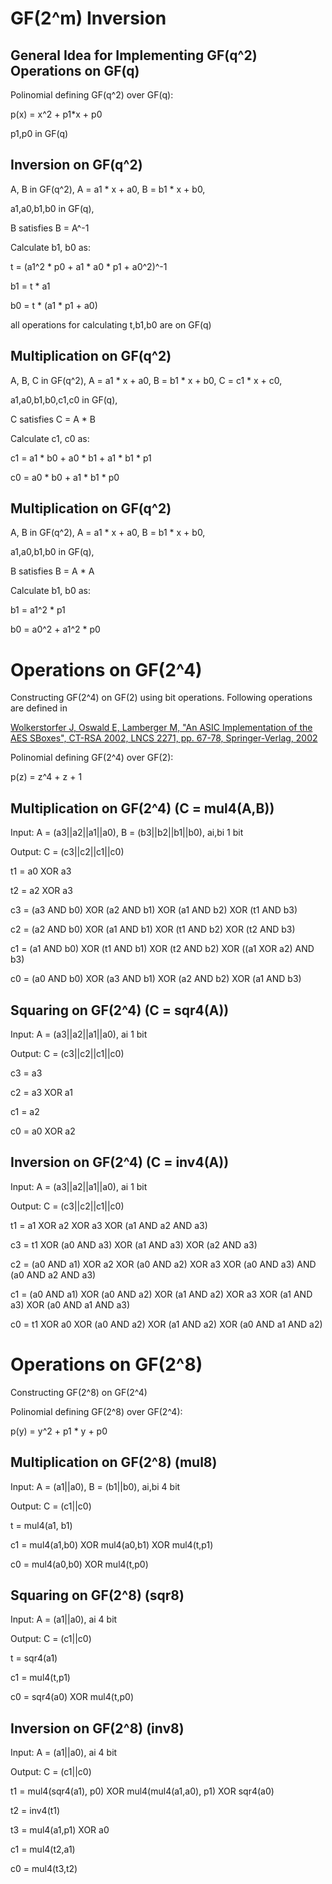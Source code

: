 # GF(2^m) Inversion

## General Idea for Implementing GF(q^2) Operations on GF(q)
Polinomial defining GF(q^2) over GF(q):

p(x) = x^2 + p1*x + p0 

p1,p0 in GF(q)

## Inversion on GF(q^2)
A, B in GF(q^2), A = a1 * x + a0, B = b1 * x + b0,

a1,a0,b1,b0 in GF(q),

B satisfies B = A^-1

Calculate b1, b0 as:

t = (a1^2 * p0 + a1 * a0 * p1 + a0^2)^-1

b1 = t * a1

b0 = t * (a1 * p1 + a0)

all operations for calculating t,b1,b0 are on GF(q)

## Multiplication on GF(q^2)
A, B, C in GF(q^2), A = a1 * x + a0, B = b1 * x + b0, C = c1 * x + c0,

a1,a0,b1,b0,c1,c0 in GF(q),

C satisfies C = A * B

Calculate c1, c0 as:

c1 = a1 * b0 + a0 * b1 + a1 * b1 * p1

c0 = a0 * b0 + a1 * b1 * p0

## Multiplication on GF(q^2)
A, B in GF(q^2), A = a1 * x + a0, B = b1 * x + b0,

a1,a0,b1,b0 in GF(q),

B satisfies B = A * A

Calculate b1, b0 as:

b1 = a1^2 * p1

b0 = a0^2 + a1^2 * p0

# Operations on GF(2^4)
Constructing GF(2^4) on GF(2) using bit operations. Following operations are defined in 

[Wolkerstorfer J, Oswald E, Lamberger M, "An ASIC Implementation of the AES SBoxes", CT-RSA 2002, LNCS 2271, pp. 67-78, Springer-Verlag, 2002](https://link.springer.com/chapter/10.1007/3-540-45760-7_6)

Polinomial defining GF(2^4) over GF(2):

p(z) = z^4 + z + 1

## Multiplication on GF(2^4) (C = mul4(A,B))

Input: A = (a3||a2||a1||a0), B = (b3||b2||b1||b0), ai,bi 1 bit

Output: C = (c3||c2||c1||c0)

t1 = a0 XOR a3

t2 = a2 XOR a3

c3 = (a3 AND b0) XOR (a2 AND b1) XOR (a1 AND b2) XOR (t1 AND b3)

c2 = (a2 AND b0) XOR (a1 AND b1) XOR (t1 AND b2) XOR (t2 AND b3)

c1 = (a1 AND b0) XOR (t1 AND b1) XOR (t2 AND b2) XOR ((a1 XOR a2) AND b3)

c0 = (a0 AND b0) XOR (a3 AND b1) XOR (a2 AND b2) XOR (a1 AND b3)

## Squaring on GF(2^4) (C = sqr4(A))
Input: A = (a3||a2||a1||a0),  ai 1 bit

Output: C = (c3||c2||c1||c0)

c3 = a3

c2 = a3 XOR a1

c1 = a2

c0 = a0 XOR a2

## Inversion on GF(2^4) (C = inv4(A))
Input: A = (a3||a2||a1||a0),  ai 1 bit

Output: C = (c3||c2||c1||c0)

t1 = a1 XOR a2 XOR a3 XOR (a1 AND a2 AND a3)

c3 = t1 XOR (a0 AND a3) XOR (a1 AND a3) XOR (a2 AND a3)

c2 = (a0 AND a1) XOR a2 XOR (a0 AND a2) XOR a3 XOR (a0 AND a3) AND (a0 AND a2 AND a3)

c1 = (a0 AND a1) XOR (a0 AND a2) XOR (a1 AND a2) XOR a3 XOR (a1 AND a3) XOR (a0 AND a1 AND a3)

c0 = t1 XOR a0 XOR (a0 AND a2) XOR (a1 AND a2) XOR (a0 AND a1 AND a2)

# Operations on GF(2^8)
Constructing GF(2^8) on GF(2^4)

Polinomial defining GF(2^8) over GF(2^4):

p(y) = y^2 + p1 * y + p0

## Multiplication on GF(2^8) (mul8)

Input: A = (a1||a0), B = (b1||b0), ai,bi 4 bit

Output: C = (c1||c0)

t = mul4(a1, b1)

c1 = mul4(a1,b0) XOR mul4(a0,b1) XOR mul4(t,p1)

c0 = mul4(a0,b0) XOR mul4(t,p0)

## Squaring on GF(2^8) (sqr8)

Input: A = (a1||a0), ai 4 bit

Output: C = (c1||c0)

t = sqr4(a1)

c1 = mul4(t,p1)

c0 = sqr4(a0) XOR mul4(t,p0)

## Inversion on GF(2^8) (inv8)

Input: A = (a1||a0), ai 4 bit

Output: C = (c1||c0)

t1 = mul4(sqr4(a1), p0) XOR mul4(mul4(a1,a0), p1) XOR sqr4(a0)

t2 = inv4(t1)

t3 = mul4(a1,p1) XOR a0

c1 = mul4(t2,a1)

c0 = mul4(t3,t2)
